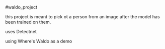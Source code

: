 #waldo_project

this project is meant to pick ot a person from an image after the model has been trained on them.

uses Detectnet

using Where's Waldo as a demo
